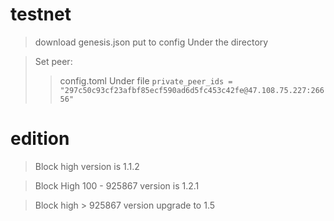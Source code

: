 # testnet

> download  genesis.json put to config Under the directory

> Set peer:
>> config.toml Under file 
>> ``` private_peer_ids = "297c50c93cf23afbf85ecf590ad6d5fc453c42fe@47.108.75.227:26656" ```


# edition
>Block high version is 1.1.2

>Block High 100 - 925867 version is 1.2.1

>Block high > 925867 version upgrade to 1.5
